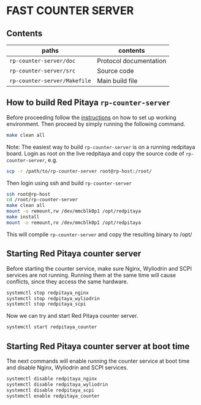 # FAST COUNTER SERVER

## Contents

| paths                        | contents               |
|------------------------------|------------------------|
| `rp-counter-server/doc`      | Protocol documentation |
| `rp-counter-server/src`      | Source code            |
| `rp-counter-server/Makefile` | Main build file        |


## How to build Red Pitaya `rp-counter-server`
Before proceeding follow the [instructions](http://wiki.redpitaya.com/index.php?title=Red_Pitaya_OS) on how to set up working environment.
Then proceed by simply running the following command.
```bash
make clean all
``` 
Note: The easiest way to build `rp-counter-server` is on a running redpitaya board.
Login as root on the live redpitaya and copy the source code of `rp-counter-server`, e.g.
```bash
scp -r /path/to/rp-counter-server root@rp-host:/root/
```
Then login using ssh and build `rp-counter-server`
```bash
ssh root@rp-host
cd /root/rp-counter-server
make clean all
mount -o remount,rw /dev/mmcblk0p1 /opt/redpitaya
make install
mount -o remount,ro /dev/mmcblk0p1 /opt/redpitaya
```

This will compile `rp-counter-server` and copy the resulting binary to /opt/

## Starting Red Pitaya counter server

Before starting the counter service, make sure Nginx, Wyliodrin and SCPI services are not running.
Running them at the same time will cause conflicts, since they access the same hardware.

```bash
systemctl stop redpitaya_nginx
systemctl stop redpitaya_wyliodrin
systemctl stop redpitaya_scpi
```
Now we can try and start Red Pitaya counter server.
```bash
systemctl start redpitaya_counter
```

## Starting Red Pitaya counter server at boot time

The next commands will enable running the counter service at boot time and disable Nginx, Wyliodrin and SCPI services.
```bash
systemctl disable redpitaya_nginx
systemctl disable redpitaya_wyliodrin
systemctl disable redpitaya_scpi
systemctl enable redpitaya_counter
```
